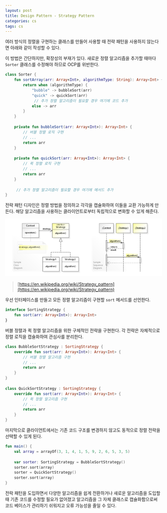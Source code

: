 ```yaml
---
layout: post
title: Design Pattern - Strategy Pattern
categories: cs
tags: cs
---
```


여러 방식의 정렬을 구현하는 클래스를 만들어 사용할 때 전략 패턴을 사용하지 않는다면 아래와 같이 작성할 수 있다.

이 방법은 간단하지만, 확장성의 부재가 있다. 새로운 정렬 알고리즘을 추가할 때마다 `Sorter` 클래스를 수정해야 하므로 OCP를 위반한다.

```kotlin
class Sorter {
    fun sortArray(arr: Array<Int>, algorithmType: String): Array<Int> {
        return when (algorithmType) {
            "bubble" -> bubbleSort(arr)
            "quick" -> quickSort(arr)
             // 추가 정렬 알고리즘이 필요할 경우 여기에 코드 추가
            else -> arr
        }
    }

    private fun bubbleSort(arr: Array<Int>): Array<Int> {
        // 버블 정렬 로직 구현
        // ...
        return arr
    }

    private fun quickSort(arr: Array<Int>): Array<Int> {
        // 퀵 정렬 로직 구현
        // ...
        return arr
    }

     // 추가 정렬 알고리즘이 필요할 경우 여기에 메서드 추가
}
```

전략 패턴 디자인은 정렬 방법을 정의하고 각각을 캡슐화하여 이들을 교환 가능하게 만든다. 해당 알고리즘을 사용하는 클라이언트로부터 독립적으로 변화할 수 있게 해준다.

![strategy-pattern-diagram](/assets/postImages/DesignPatternStrategyPattern/strategy-pattern-diagram.png)

> [https://en.wikipedia.org/wiki/Strategy_pattern](https://en.wikipedia.org/wiki/Strategy_pattern)

우선 인터페이스를 만들고 모든 정렬 알고리즘이 구현할 `sort` 메서드를 선언한다.

```kotlin
interface SortingStrategy {
    fun sort(arr: Array<Int>): Array<Int>
}
```

버블 정렬과 퀵 정렬 알고리즘을 위한 구체적인 전략을 구현한다. 각 전략은 자체적으로 정렬 로직을 캡슐화하여 관심사를 분리한다.

```kotlin
class BubbleSortStrategy : SortingStrategy {
    override fun sort(arr: Array<Int>): Array<Int> {
        // 버블 정렬 알고리즘 구현
        // ...
        return arr
    }
}

class QuickSortStrategy : SortingStrategy {
    override fun sort(arr: Array<Int>): Array<Int> {
        // 퀵 정렬 알고리즘 구현
        // ...
        return arr
    }
}
```

마지막으로 클라이언트에서는 기존 코드 구조를 변경하지 않고도 동적으로 정렬 전략을 선택할 수 있게 된다.

```kotlin
fun main() {
    val array = arrayOf(3, 1, 4, 1, 5, 9, 2, 6, 5, 3, 5)

    var sorter: SortingStrategy = BubbleSortStrategy()
    sorter.sort(array)
    sorter = QuickSortStrategy()
    sorter.sort(array)
}
```

전락 패턴을 도입하면서 다양한 알고리즘을 쉽게 전환하거나 새로운 알고리즘을 도입할 때 기존 코드를 수정할 필요가 없어졌고 알고리즘을 그 자체 클래스로 캡슐화함으로써 코드 베이스가 관리하기 쉬워지고 오류 가능성을 줄일 수 있다.